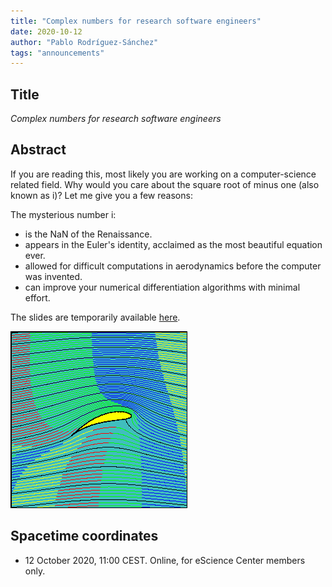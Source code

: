 ```yaml
---
title: "Complex numbers for research software engineers"
date: 2020-10-12
author: "Pablo Rodríguez-Sánchez"
tags: "announcements"
---
```


## Title
_Complex numbers for research software engineers_

##  Abstract
If you are reading this, most likely you are working on a computer-science related field.
Why would you care about the square root of minus one (also known as i)? Let me give you a few reasons:

The mysterious number i:

* is the NaN of the Renaissance.
* appears in the Euler's identity, acclaimed as the most beautiful equation ever.
* allowed for difficult computations in aerodynamics before the computer was invented.
* can improve your numerical differentiation algorithms with minimal effort.

The slides are temporarily available [here](https://www.dropbox.com/s/18dmbov56d5vfm2/Complex%20numbers.pptx?dl=0).

![](./img/2020/wing.gif)

## Spacetime coordinates
* 12 October 2020, 11:00 CEST. Online, for eScience Center members only.